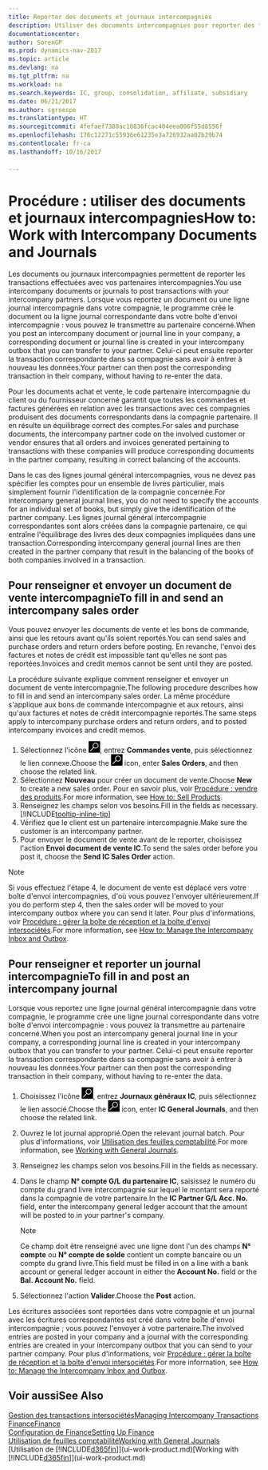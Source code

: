 ```yaml
---
title: Reporter des documents et journaux intercompagnies
description: Utiliser des documents intercompagnies pour reporter des transactions avec vos partenaires intercompagnies.
documentationcenter: 
author: SorenGP
ms.prod: dynamics-nav-2017
ms.topic: article
ms.devlang: na
ms.tgt_pltfrm: na
ms.workload: na
ms.search.keywords: IC, group, consolidation, affiliate, subsidiary
ms.date: 06/21/2017
ms.author: sgroespe
ms.translationtype: HT
ms.sourcegitcommit: 4fefaef7380ac10836fcac404eea006f55d8556f
ms.openlocfilehash: 176c12271c55936e61235e3a726932aa02b29b74
ms.contentlocale: fr-ca
ms.lasthandoff: 10/16/2017

---
```

# <a name="how-to-work-with-intercompany-documents-and-journals"></a><span data-ttu-id="59fbd-103">Procédure : utiliser des documents et journaux intercompagnies</span><span class="sxs-lookup"><span data-stu-id="59fbd-103">How to: Work with Intercompany Documents and Journals</span></span>
<span data-ttu-id="59fbd-104">Les documents ou journaux intercompagnies permettent de reporter les transactions effectuées avec vos partenaires intercompagnies.</span><span class="sxs-lookup"><span data-stu-id="59fbd-104">You use intercompany documents or journals to post transactions with your intercompany partners.</span></span> <span data-ttu-id="59fbd-105">Lorsque vous reportez un document ou une ligne journal intercompagnie dans votre compagnie, le programme crée le document ou la ligne journal correspondante dans votre boîte d'envoi intercompagnie : vous pouvez le transmettre au partenaire concerné.</span><span class="sxs-lookup"><span data-stu-id="59fbd-105">When you post an intercompany document or journal line in your company, a corresponding document or journal line is created in your intercompany outbox that you can transfer to your partner.</span></span> <span data-ttu-id="59fbd-106">Celui-ci peut ensuite reporter la transaction correspondante dans sa compagnie sans avoir à entrer à nouveau les données.</span><span class="sxs-lookup"><span data-stu-id="59fbd-106">Your partner can then post the corresponding transaction in their company, without having to re-enter the data.</span></span>

<span data-ttu-id="59fbd-107">Pour les documents achat et vente, le code partenaire intercompagnie du client ou du fournisseur concerné garantit que toutes les commandes et factures générées en relation avec les transactions avec ces compagnies produisent des documents correspondants dans la compagnie partenaire. Il en résulte un équilibrage correct des comptes.</span><span class="sxs-lookup"><span data-stu-id="59fbd-107">For sales and purchase documents, the intercompany partner code on the involved customer or vendor ensures that all orders and invoices generated pertaining to transactions with these companies will produce corresponding documents in the partner company, resulting in correct balancing of the accounts.</span></span>

<span data-ttu-id="59fbd-108">Dans le cas des lignes journal général intercompagnies, vous ne devez pas spécifier les comptes pour un ensemble de livres particulier, mais simplement fournir l'identification de la compagnie concernée.</span><span class="sxs-lookup"><span data-stu-id="59fbd-108">For intercompany general journal lines, you do not need to specify the accounts for an individual set of books, but simply give the identification of the partner company.</span></span> <span data-ttu-id="59fbd-109">Les lignes journal général intercompagnie correspondantes sont alors créées dans la compagnie partenaire, ce qui entraîne l'équilibrage des livres des deux compagnies impliquées dans une transaction.</span><span class="sxs-lookup"><span data-stu-id="59fbd-109">Corresponding intercompany general journal lines are then created in the partner company that result in the balancing of the books of both companies involved in a transaction.</span></span>

## <a name="to-fill-in-and-send-an-intercompany-sales-order"></a><span data-ttu-id="59fbd-110">Pour renseigner et envoyer un document de vente intercompagnie</span><span class="sxs-lookup"><span data-stu-id="59fbd-110">To fill in and send an intercompany sales order</span></span>
<span data-ttu-id="59fbd-111">Vous pouvez envoyer les documents de vente et les bons de commande, ainsi que les retours avant qu'ils soient reportés.</span><span class="sxs-lookup"><span data-stu-id="59fbd-111">You can send sales and purchase orders and return orders before posting.</span></span> <span data-ttu-id="59fbd-112">En revanche, l'envoi des factures et notes de crédit est impossible tant qu'elles ne sont pas reportées.</span><span class="sxs-lookup"><span data-stu-id="59fbd-112">Invoices and credit memos cannot be sent until they are posted.</span></span>

<span data-ttu-id="59fbd-113">La procédure suivante explique comment renseigner et envoyer un document de vente intercompagnie.</span><span class="sxs-lookup"><span data-stu-id="59fbd-113">The following procedure describes how to fill in and send an intercompany sales order.</span></span> <span data-ttu-id="59fbd-114">La même procédure s'applique aux bons de commande intercompagnie et aux retours, ainsi qu'aux factures et notes de crédit intercompagnie reportés.</span><span class="sxs-lookup"><span data-stu-id="59fbd-114">The same steps apply to intercompany purchase orders and return orders, and to posted intercompany invoices and credit memos.</span></span>  

1. <span data-ttu-id="59fbd-115">Sélectionnez l'icône ![Page ou état pour la recherche](media/ui-search/search_small.png "Page ou état pour la recherche"), entrez **Commandes vente**, puis sélectionnez le lien connexe.</span><span class="sxs-lookup"><span data-stu-id="59fbd-115">Choose the ![Search for Page or Report](media/ui-search/search_small.png "Search for Page or Report icon") icon, enter **Sales Orders**, and then choose the related link.</span></span>  
2. <span data-ttu-id="59fbd-116">Sélectionnez **Nouveau** pour créer un document de vente.</span><span class="sxs-lookup"><span data-stu-id="59fbd-116">Choose **New** to create a new sales order.</span></span> <span data-ttu-id="59fbd-117">Pour en savoir plus, voir [Procédure : vendre des produits](sales-how-sell-products.md).</span><span class="sxs-lookup"><span data-stu-id="59fbd-117">For more information, see [How to: Sell Products](sales-how-sell-products.md).</span></span>  
3. <span data-ttu-id="59fbd-118">Renseignez les champs selon vos besoins.</span><span class="sxs-lookup"><span data-stu-id="59fbd-118">Fill in the fields as necessary.</span></span> [!INCLUDE[tooltip-inline-tip](includes/tooltip-inline-tip_md.md)]
4. <span data-ttu-id="59fbd-119">Vérifiez que le client est un partenaire intercompagnie.</span><span class="sxs-lookup"><span data-stu-id="59fbd-119">Make sure the customer is an intercompany partner.</span></span>
5. <span data-ttu-id="59fbd-120">Pour envoyer le document de vente avant de le reporter, choisissez l'action **Envoi document de vente IC**.</span><span class="sxs-lookup"><span data-stu-id="59fbd-120">To send the sales order before you post it, choose the **Send IC Sales Order** action.</span></span>

> [!NOTE]
> <span data-ttu-id="59fbd-121">Si vous effectuez l'étape 4, le document de vente est déplacé vers votre boîte d'envoi intercompagnies, d'où vous pouvez l'envoyer ultérieurement.</span><span class="sxs-lookup"><span data-stu-id="59fbd-121">If you do perform step 4, then the sales order will be moved to your intercompany outbox where you can send it later.</span></span> <span data-ttu-id="59fbd-122">Pour plus d'informations, voir [Procédure : gérer la boîte de réception et la boîte d'envoi intersociétés](intercompany-how-manage-intercompany-inbox.md).</span><span class="sxs-lookup"><span data-stu-id="59fbd-122">For more information, see [How to: Manage the Intercompany Inbox and Outbox](intercompany-how-manage-intercompany-inbox.md).</span></span>

## <a name="to-fill-in-and-post-an-intercompany-journal"></a><span data-ttu-id="59fbd-123">Pour renseigner et reporter un journal intercompagnie</span><span class="sxs-lookup"><span data-stu-id="59fbd-123">To fill in and post an intercompany journal</span></span>
<span data-ttu-id="59fbd-124">Lorsque vous reportez une ligne journal général intercompagnie dans votre compagnie, le programme crée une ligne journal correspondante dans votre boîte d'envoi intercompagnie : vous pouvez la transmettre au partenaire concerné.</span><span class="sxs-lookup"><span data-stu-id="59fbd-124">When you post an intercompany general journal line in your company, a corresponding journal line is created in your intercompany outbox that you can transfer to your partner.</span></span> <span data-ttu-id="59fbd-125">Celui-ci peut ensuite reporter la transaction correspondante dans sa compagnie sans avoir à entrer à nouveau les données.</span><span class="sxs-lookup"><span data-stu-id="59fbd-125">Your partner can then post the corresponding transaction in their company, without having to re-enter the data.</span></span>

1. <span data-ttu-id="59fbd-126">Choisissez l'icône ![Page ou rapport pour la recherche](media/ui-search/search_small.png "icône Page ou rapport pour la recherche"), entrez **Journaux généraux IC**, puis sélectionnez le lien associé.</span><span class="sxs-lookup"><span data-stu-id="59fbd-126">Choose the ![Search for Page or Report](media/ui-search/search_small.png "Search for Page or Report icon") icon, enter **IC General Journals**, and then choose the related link.</span></span>  
2. <span data-ttu-id="59fbd-127">Ouvrez le lot journal approprié.</span><span class="sxs-lookup"><span data-stu-id="59fbd-127">Open the relevant journal batch.</span></span> <span data-ttu-id="59fbd-128">Pour plus d'informations, voir [Utilisation des feuilles comptabilité](ui-work-general-journals.md).</span><span class="sxs-lookup"><span data-stu-id="59fbd-128">For more information, see [Working with General Journals](ui-work-general-journals.md).</span></span>
3. <span data-ttu-id="59fbd-129">Renseignez les champs selon vos besoins.</span><span class="sxs-lookup"><span data-stu-id="59fbd-129">Fill in the fields as necessary.</span></span>
4. <span data-ttu-id="59fbd-130">Dans le champ **N° compte G/L du partenaire IC**, saisissez le numéro du compte du grand livre intercompagnie sur lequel le montant sera reporté dans la compagnie de votre partenaire.</span><span class="sxs-lookup"><span data-stu-id="59fbd-130">In the **IC Partner G/L Acc. No.** field, enter the intercompany general ledger account that the amount will be posted to in your partner's company.</span></span>

    > [!NOTE]
    > <span data-ttu-id="59fbd-131">Ce champ doit être renseigné avec une ligne dont l'un des champs **N° compte** ou  **N° compte de solde** contient un compte bancaire ou un compte du grand livre.</span><span class="sxs-lookup"><span data-stu-id="59fbd-131">This field must be filled in on a line with a bank account or general ledger account in either the **Account No.** field or the **Bal. Account No.** field.</span></span>  
5. <span data-ttu-id="59fbd-132">Sélectionnez l'action **Valider**.</span><span class="sxs-lookup"><span data-stu-id="59fbd-132">Choose the **Post** action.</span></span>

<span data-ttu-id="59fbd-133">Les écritures associées sont reportées dans votre compagnie et un journal avec les écritures correspondantes est créé dans votre boîte d'envoi intercompagnie ; vous pouvez l'envoyer à votre partenaire.</span><span class="sxs-lookup"><span data-stu-id="59fbd-133">The involved entries are posted in your company and a journal with the corresponding entries are created in your intercompany outbox that you can send to your partner company.</span></span> <span data-ttu-id="59fbd-134">Pour plus d'informations, voir [Procédure : gérer la boîte de réception et la boîte d'envoi intersociétés](intercompany-how-manage-intercompany-inbox.md).</span><span class="sxs-lookup"><span data-stu-id="59fbd-134">For more information, see [How to: Manage the Intercompany Inbox and Outbox](intercompany-how-manage-intercompany-inbox.md).</span></span> 

## <a name="see-also"></a><span data-ttu-id="59fbd-135">Voir aussi</span><span class="sxs-lookup"><span data-stu-id="59fbd-135">See Also</span></span>
[<span data-ttu-id="59fbd-136">Gestion des transactions intersociétés</span><span class="sxs-lookup"><span data-stu-id="59fbd-136">Managing Intercompany Transactions</span></span>](intercompany-manage.md)  
[<span data-ttu-id="59fbd-137">Finance</span><span class="sxs-lookup"><span data-stu-id="59fbd-137">Finance</span></span>](finance.md)  
[<span data-ttu-id="59fbd-138">Configuration de Finance</span><span class="sxs-lookup"><span data-stu-id="59fbd-138">Setting Up Finance</span></span>](finance-setup-finance.md)  
[<span data-ttu-id="59fbd-139">Utilisation de feuilles comptabilité</span><span class="sxs-lookup"><span data-stu-id="59fbd-139">Working with General Journals</span></span>](ui-work-general-journals.md)  
<span data-ttu-id="59fbd-140">[Utilisation de [!INCLUDE[d365fin](includes/d365fin_md.md)]](ui-work-product.md)</span><span class="sxs-lookup"><span data-stu-id="59fbd-140">[Working with [!INCLUDE[d365fin](includes/d365fin_md.md)]](ui-work-product.md)</span></span>

